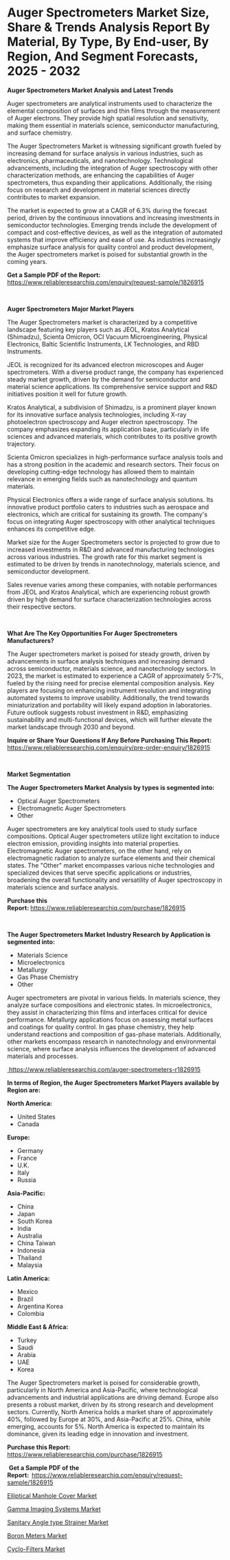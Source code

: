 <p><h1>Auger Spectrometers Market Size, Share & Trends Analysis Report By Material, By Type, By End-user, By Region, And Segment Forecasts, 2025 - 2032</h1></p><p><strong>Auger Spectrometers Market Analysis and Latest Trends</strong></p>
<p><p>Auger spectrometers are analytical instruments used to characterize the elemental composition of surfaces and thin films through the measurement of Auger electrons. They provide high spatial resolution and sensitivity, making them essential in materials science, semiconductor manufacturing, and surface chemistry.</p><p>The Auger Spectrometers Market is witnessing significant growth fueled by increasing demand for surface analysis in various industries, such as electronics, pharmaceuticals, and nanotechnology. Technological advancements, including the integration of Auger spectroscopy with other characterization methods, are enhancing the capabilities of Auger spectrometers, thus expanding their applications. Additionally, the rising focus on research and development in material sciences directly contributes to market expansion.</p><p>The market is expected to grow at a CAGR of 6.3% during the forecast period, driven by the continuous innovations and increasing investments in semiconductor technologies. Emerging trends include the development of compact and cost-effective devices, as well as the integration of automated systems that improve efficiency and ease of use. As industries increasingly emphasize surface analysis for quality control and product development, the Auger spectrometers market is poised for substantial growth in the coming years.</p></p>
<p><strong>Get a Sample PDF of the Report:&nbsp;</strong> <a href="https://www.reliableresearchiq.com/enquiry/request-sample/1826915?utm_campaign=123&utm_medium=2&utm_source=Github&utm_content=ia&utm_term=12042025&utm_id=auger-spectrometers">https://www.reliableresearchiq.com/enquiry/request-sample/1826915</a></p>
<p>&nbsp;</p>
<p><strong>Auger Spectrometers Major Market Players</strong></p>
<p><p>The Auger Spectrometers market is characterized by a competitive landscape featuring key players such as JEOL, Kratos Analytical (Shimadzu), Scienta Omicron, OCI Vacuum Microengineering, Physical Electronics, Baltic Scientific Instruments, LK Technologies, and RBD Instruments. </p><p>JEOL is recognized for its advanced electron microscopes and Auger spectrometers. With a diverse product range, the company has experienced steady market growth, driven by the demand for semiconductor and material science applications. Its comprehensive service support and R&D initiatives position it well for future growth.</p><p>Kratos Analytical, a subdivision of Shimadzu, is a prominent player known for its innovative surface analysis technologies, including X-ray photoelectron spectroscopy and Auger electron spectroscopy. The company emphasizes expanding its application base, particularly in life sciences and advanced materials, which contributes to its positive growth trajectory.</p><p>Scienta Omicron specializes in high-performance surface analysis tools and has a strong position in the academic and research sectors. Their focus on developing cutting-edge technology has allowed them to maintain relevance in emerging fields such as nanotechnology and quantum materials.</p><p>Physical Electronics offers a wide range of surface analysis solutions. Its innovative product portfolio caters to industries such as aerospace and electronics, which are critical for sustaining its growth. The company's focus on integrating Auger spectroscopy with other analytical techniques enhances its competitive edge.</p><p>Market size for the Auger Spectrometers sector is projected to grow due to increased investments in R&D and advanced manufacturing technologies across various industries. The growth rate for this market segment is estimated to be driven by trends in nanotechnology, materials science, and semiconductor development.</p><p>Sales revenue varies among these companies, with notable performances from JEOL and Kratos Analytical, which are experiencing robust growth driven by high demand for surface characterization technologies across their respective sectors.</p></p>
<p>&nbsp;</p>
<p><strong>What Are The Key Opportunities For Auger Spectrometers Manufacturers?</strong></p>
<p><p>The Auger spectrometers market is poised for steady growth, driven by advancements in surface analysis techniques and increasing demand across semiconductor, materials science, and nanotechnology sectors. In 2023, the market is estimated to experience a CAGR of approximately 5-7%, fueled by the rising need for precise elemental composition analysis. Key players are focusing on enhancing instrument resolution and integrating automated systems to improve usability. Additionally, the trend towards miniaturization and portability will likely expand adoption in laboratories. Future outlook suggests robust investment in R&D, emphasizing sustainability and multi-functional devices, which will further elevate the market landscape through 2030 and beyond.</p></p>
<p><strong>Inquire or Share Your Questions If Any Before Purchasing This Report:</strong> <a href="https://www.reliableresearchiq.com/enquiry/pre-order-enquiry/1826915?utm_campaign=123&utm_medium=2&utm_source=Github&utm_content=ia&utm_term=12042025&utm_id=auger-spectrometers">https://www.reliableresearchiq.com/enquiry/pre-order-enquiry/1826915</a></p>
<p>&nbsp;</p>
<p><strong>Market Segmentation</strong></p>
<p><strong>The Auger Spectrometers Market Analysis by types is segmented into:</strong></p>
<p><ul><li>Optical Auger Spectrometers</li><li>Electromagnetic Auger Spectrometers</li><li>Other</li></ul></p>
<p><p>Auger spectrometers are key analytical tools used to study surface compositions. Optical Auger spectrometers utilize light excitation to induce electron emission, providing insights into material properties. Electromagnetic Auger spectrometers, on the other hand, rely on electromagnetic radiation to analyze surface elements and their chemical states. The "Other" market encompasses various niche technologies and specialized devices that serve specific applications or industries, broadening the overall functionality and versatility of Auger spectroscopy in materials science and surface analysis.</p></p>
<p><strong>Purchase this Report:&nbsp;</strong><a href="https://www.reliableresearchiq.com/purchase/1826915?utm_campaign=123&utm_medium=2&utm_source=Github&utm_content=ia&utm_term=12042025&utm_id=auger-spectrometers">https://www.reliableresearchiq.com/purchase/1826915</a></p>
<p>&nbsp;</p>
<p><strong>The Auger Spectrometers Market Industry Research by Application is segmented into:</strong></p>
<p><ul><li>Materials Science</li><li>Microelectronics</li><li>Metallurgy</li><li>Gas Phase Chemistry</li><li>Other</li></ul></p>
<p><p>Auger spectrometers are pivotal in various fields. In materials science, they analyze surface compositions and electronic states. In microelectronics, they assist in characterizing thin films and interfaces critical for device performance. Metallurgy applications focus on assessing metal surfaces and coatings for quality control. In gas phase chemistry, they help understand reactions and composition of gas-phase materials. Additionally, other markets encompass research in nanotechnology and environmental science, where surface analysis influences the development of advanced materials and processes.</p></p>
<p><a href="https://www.reliableresearchiq.com/auger-spectrometers-r1826915?utm_campaign=123&utm_medium=2&utm_source=Github&utm_content=ia&utm_term=12042025&utm_id=auger-spectrometers">&nbsp;https://www.reliableresearchiq.com/auger-spectrometers-r1826915</a></p>
<p><strong>In terms of Region, the Auger Spectrometers Market Players available by Region are:</strong></p>
<p>
    <p> <strong> North America: </strong>
        <ul>
            <li>United States</li>
            <li>Canada</li>
        </ul>
        </p> 
    <p> <strong> Europe: </strong>
        <ul>
            <li>Germany</li>
            <li>France</li>
            <li>U.K.</li>
            <li>Italy</li>
            <li>Russia</li>
        </ul>
        </p> 
    <p> <strong> Asia-Pacific: </strong>
        <ul>
            <li>China</li>
            <li>Japan</li>
            <li>South Korea</li>
            <li>India</li>
            <li>Australia</li>
            <li>China Taiwan</li>
            <li>Indonesia</li>
            <li>Thailand</li>
            <li>Malaysia</li>
        </ul>
        </p> 
    <p> <strong> Latin America: </strong>
        <ul>
            <li>Mexico</li>
            <li>Brazil</li>
            <li>Argentina Korea</li>
            <li>Colombia</li>
        </ul>
        </p> 
    <p> <strong> Middle East & Africa: </strong>
        <ul>
            <li>Turkey</li>
            <li>Saudi</li>
            <li>Arabia</li>
            <li>UAE</li>
            <li>Korea</li>
        </ul>
    </p>
    </p>
<p><p>The Auger Spectrometers market is poised for considerable growth, particularly in North America and Asia-Pacific, where technological advancements and industrial applications are driving demand. Europe also presents a robust market, driven by its strong research and development sectors. Currently, North America holds a market share of approximately 40%, followed by Europe at 30%, and Asia-Pacific at 25%. China, while emerging, accounts for 5%. North America is expected to maintain its dominance, given its leading edge in innovation and investment.</p></p>
<p><strong>Purchase this Report: </strong><a href="https://www.reliableresearchiq.com/purchase/1826915?utm_campaign=123&utm_medium=2&utm_source=Github&utm_content=ia&utm_term=12042025&utm_id=auger-spectrometers">https://www.reliableresearchiq.com/purchase/1826915</a></p>
<p>&nbsp;<strong>Get a Sample PDF of the Report:&nbsp;&nbsp;</strong><a href="https://www.reliableresearchiq.com/enquiry/request-sample/1826915?utm_campaign=123&utm_medium=2&utm_source=Github&utm_content=ia&utm_term=12042025&utm_id=auger-spectrometers">https://www.reliableresearchiq.com/enquiry/request-sample/1826915</a></p>
<p><strong></strong></p>
<p><p><a href="https://github.com/jolashta/Market-Research-Report-List-1/blob/main/elliptical-manhole-cover-market.md?utm_campaign=123&utm_medium=2&utm_source=Github&utm_content=ia&utm_term=12042025&utm_id=auger-spectrometers">Elliptical Manhole Cover Market</a></p><p><a href="https://github.com/duskodazzi34/Market-Research-Report-List-1/blob/main/gamma-imaging-systems-market.md?utm_campaign=123&utm_medium=2&utm_source=Github&utm_content=ia&utm_term=12042025&utm_id=auger-spectrometers">Gamma Imaging Systems Market</a></p><p><a href="https://github.com/ienamoun/Market-Research-Report-List-1/blob/main/sanitary-angle-type-strainer-market.md?utm_campaign=123&utm_medium=2&utm_source=Github&utm_content=ia&utm_term=12042025&utm_id=auger-spectrometers">Sanitary Angle type Strainer Market</a></p><p><a href="https://github.com/drevertevell/Market-Research-Report-List-1/blob/main/boron-meters-market.md?utm_campaign=123&utm_medium=2&utm_source=Github&utm_content=ia&utm_term=12042025&utm_id=auger-spectrometers">Boron Meters Market</a></p><p><a href="https://github.com/elhibacajka/Market-Research-Report-List-1/blob/main/cyclo-filters-market.md?utm_campaign=123&utm_medium=2&utm_source=Github&utm_content=ia&utm_term=12042025&utm_id=auger-spectrometers">Cyclo-Filters Market</a></p></p>